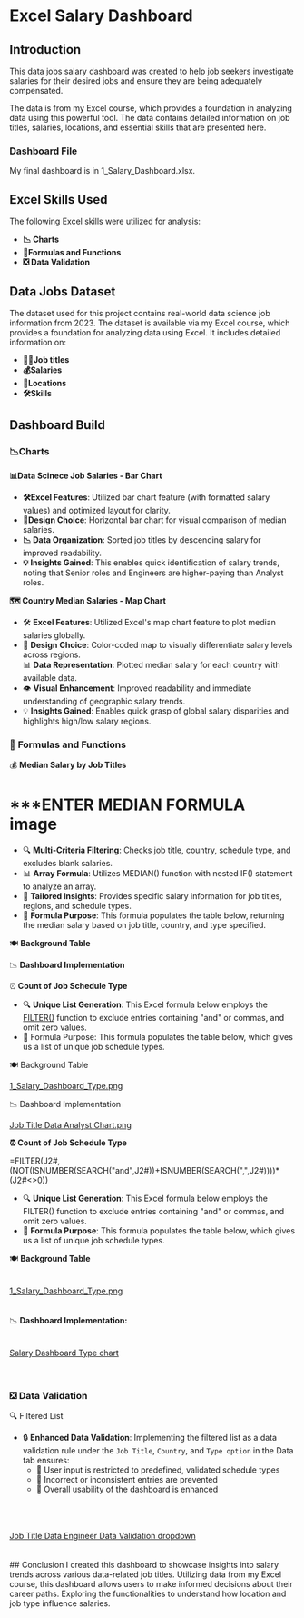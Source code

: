 # Excel Salary Dashboard

## Introduction  
This data jobs salary dashboard was created to help job seekers investigate salaries for their desired jobs and ensure they are being adequately compensated.

The data is from my Excel course, which provides a foundation in analyzing data using this powerful tool. The data contains detailed information on job titles, salaries, locations, and essential skills that are presented here.  
  
### Dashboard File  
  
My final dashboard is in 1_Salary_Dashboard.xlsx.  
  
## Excel Skills Used  
  
The following Excel skills were utilized for analysis:  

- **📉 Charts**
- **🧮Formulas and Functions**
- **❎ Data Validation**
  
## Data Jobs Dataset  
  
The dataset used for this project contains real-world data science job information from 2023. The dataset is available via my Excel course, which provides a foundation for analyzing data using Excel. It includes detailed information on:  
  
- **👨‍💼Job titles**
- **💰Salaries**
- **📍Locations**  
- **🛠️Skills**
  
## Dashboard Build
  
### 📉Charts  
  
**📊Data Scinece Job Salaries - Bar Chart**
  

  
- **🛠️Excel Features**: Utilized bar chart feature (with formatted salary values) and optimized layout for clarity.
- **🎨Design Choice**:  Horizontal bar chart for visual comparison of median salaries.
- **📉 Data Organization**: Sorted job titles by descending salary for improved readability.
- **💡 Insights Gained**: This enables quick identification of salary trends, noting that Senior roles and Engineers are higher-paying than Analyst roles.
  
**🗺️ Country Median Salaries - Map Chart**
  
  
  
  
- 🛠️ **Excel Features**: Utilized Excel's map chart feature to plot median salaries globally.  
- 🎨 **Design Choice**: Color-coded map to visually differentiate salary levels across regions.  
📊 **Data Representation**: Plotted median salary for each country with available data.  
- 👁️ **Visual Enhancement**: Improved readability and immediate understanding of geographic salary trends.
- 💡 **Insights Gained**: Enables quick grasp of global salary disparities and highlights high/low salary regions.  
  
### 🧮 **Formulas and Functions**  
  
💰 **Median Salary by Job Titles**
  
  # ***ENTER MEDIAN FORMULA image  
  
- 🔍 **Multi-Criteria Filtering**: Checks job title, country, schedule type, and excludes blank salaries.  
- 📊 **Array Formula**: Utilizes MEDIAN() function with nested IF() statement to analyze an array.  
- 🎯 **Tailored Insights**: Provides specific salary information for job titles, regions, and schedule types.  
- 🔢 **Formula Purpose**: This formula populates the table below, returning the median salary based on job title, country, and type specified.  
  
🍽️ **Background Table**
  
  
  
📉 **Dashboard Implementation**  
  
  
⏰ **Count of Job Schedule Type**  
  
  

- 🔍 **Unique List Generation**: This Excel formula below employs the <u>FILTER()</u> function to exclude entries containing "and" or commas, and omit zero values.  
- 🔢 Formula Purpose: This formula populates the table below, which gives us a list of unique job schedule types.  
  
🍽️ Background Table
  
  
<u>1_Salary_Dashboard_Type.png</u> 
  
  
📉 Dashboard Implementation

  <u>Job Title Data Analyst Chart.png</u> 
  
**⏰ Count of Job Schedule Type**  

=FILTER(J2#,(NOT(ISNUMBER(SEARCH("and",J2#))+ISNUMBER(SEARCH(",",J2#))))*(J2#<>0))  

- 🔍 **Unique List Generation**: This Excel formula below employs the FILTER() function to exclude entries containing "and" or commas, and omit zero values.  
- 🔢 **Formula Purpose**: This formula populates the table below, which gives us a list of unique job schedule types.  
  
🍽️ **Background Table**
<br>
<br>
<br>
<u>1_Salary_Dashboard_Type.png</u>
<br>
<br>
<br>
📉 **Dashboard Implementation:**
<br>
<br>
<br>
<u>Salary Dashboard Type chart</u>
<br>
<br>
<br>
### ❎ **Data Validation**  

🔍 Filtered List
  
- 🔒 **Enhanced Data Validation**: Implementing the filtered list as a data validation rule under the ```Job Title```, ```Country```, and ```Type option``` in the Data tab ensures:  
  - 🎯 User input is restricted to predefined, validated schedule types  
  - 🚫 Incorrect or inconsistent entries are prevented  
  - 👥 Overall usability of the dashboard is enhanced  
<br>
<br>
<br>
<u>Job Title Data Engineer Data Validation dropdown</u>
<br>
<br>
<br>
## Conclusion  
I created this dashboard to showcase insights into salary trends across various data-related job titles. Utilizing data from my Excel course, this dashboard allows users to make informed decisions about their career paths. Exploring the functionalities to understand how location and job type influence salaries.
